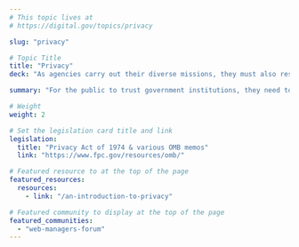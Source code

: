 ```yaml
---
# This topic lives at
# https://digital.gov/topics/privacy

slug: "privacy"

# Topic Title
title: "Privacy"
deck: "As agencies carry out their diverse missions, they must also respect and protect personally identifiable information (PII)."

summary: "For the public to trust government institutions, they need to know that their personal information is secure, and will be used only for legitimate purposes. Some people may be especially vulnerable to privacy violations that can put them at risk of discrimination, harassment, or even physical harm. By following federal rules and regulations regarding the collection, use, and disclosure of personal information, agencies can mitigate risks to their customers."

# Weight
weight: 2

# Set the legislation card title and link
legislation:
  title: "Privacy Act of 1974 & various OMB memos"
  link: "https://www.fpc.gov/resources/omb/"

# Featured resource to at the top of the page
featured_resources:
  resources:
    - link: "/an-introduction-to-privacy"

# Featured community to display at the top of the page
featured_communities:
  - "web-managers-forum"
---
```

